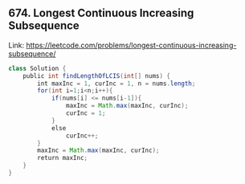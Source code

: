 ## 674. Longest Continuous Increasing Subsequence
Link: https://leetcode.com/problems/longest-continuous-increasing-subsequence/

```java
class Solution {
    public int findLengthOfLCIS(int[] nums) {
        int maxInc = 1, curInc = 1, n = nums.length;
        for(int i=1;i<n;i++){
            if(nums[i] <= nums[i-1]){
                maxInc = Math.max(maxInc, curInc);
                curInc = 1;
            }
            else
                curInc++;
        }
        maxInc = Math.max(maxInc, curInc);
        return maxInc;
    }
}
```
